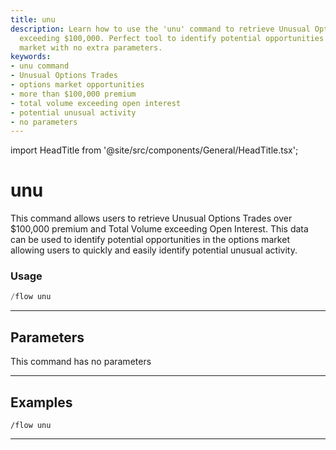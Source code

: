 ```yaml
---
title: unu
description: Learn how to use the 'unu' command to retrieve Unusual Options Trades
  exceeding $100,000. Perfect tool to identify potential opportunities in the options
  market with no extra parameters.
keywords:
- unu command
- Unusual Options Trades
- options market opportunities
- more than $100,000 premium
- total volume exceeding open interest
- potential unusual activity
- no parameters
---
```


import HeadTitle from '@site/src/components/General/HeadTitle.tsx';

<HeadTitle title="unu - Flow - Discord - Reference | OpenBB Bot Docs" />

# unu

This command allows users to retrieve Unusual Options Trades over $100,000 premium and Total Volume exceeding Open Interest. This data can be used to identify potential opportunities in the options market allowing users to quickly and easily identify potential unusual activity.

### Usage

```python wordwrap
/flow unu
```

---

## Parameters

This command has no parameters



---

## Examples

```
/flow unu
```

---
